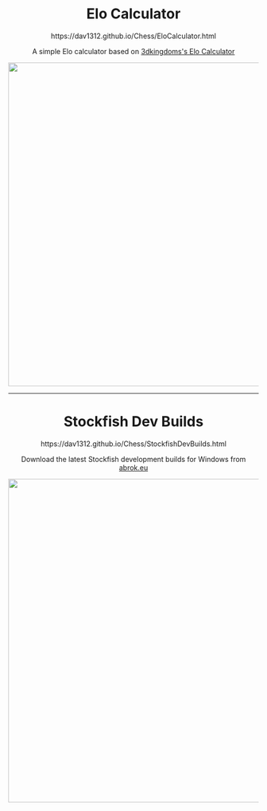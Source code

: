 <h1 align="center">Elo Calculator</h1>
<p align="center">https://dav1312.github.io/Chess/EloCalculator.html</p>
<p align="center">A simple Elo calculator based on <a href="https://www.3dkingdoms.com/chess/elo.htm">3dkingdoms's Elo Calculator</a></p>
<p align="center">
	<img width="650" src="https://user-images.githubusercontent.com/63931154/130685761-556cf5b9-a890-4aa8-bb4c-e75aeba95852.png">
</p>

---

<h1 align="center">Stockfish Dev Builds</h1>
<p align="center">https://dav1312.github.io/Chess/StockfishDevBuilds.html</p>
<p align="center">Download the latest Stockfish development builds for Windows from <a href="https://abrok.eu/stockfish/">abrok.eu</a></p>
<p align="center">
	<img width="650" src="https://user-images.githubusercontent.com/63931154/132222652-3f7d603a-44c7-4177-977b-c3a5adad6ec6.png">
</p>
